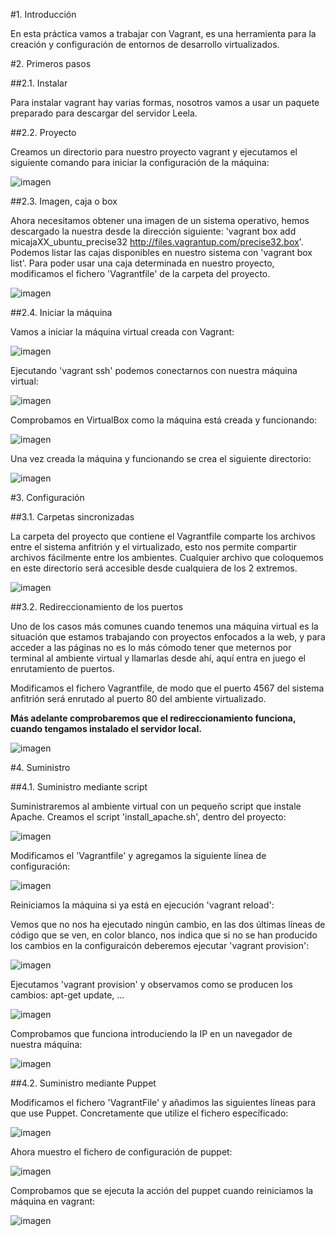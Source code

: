 #1. Introducción

En esta práctica vamos a trabajar con Vagrant, es una herramienta para la creación y configuración de entornos de desarrollo virtualizados.

#2. Primeros pasos

##2.1. Instalar

Para instalar vagrant hay varias formas, nosotros vamos a usar un paquete preparado para descargar del servidor Leela.

##2.2. Proyecto

Creamos un directorio para nuestro proyecto vagrant y ejecutamos el siguiente comando para iniciar la configuración de la máquina:

![imagen](images/1.png)

##2.3. Imagen, caja o box

Ahora necesitamos obtener una imagen de un sistema operativo, hemos descargado la nuestra desde la dirección siguiente: 'vagrant box add micajaXX_ubuntu_precise32 http://files.vagrantup.com/precise32.box'.
Podemos listar las cajas disponibles en nuestro sistema con 'vagrant box list'. Para poder usar una caja determinada en nuestro proyecto, modificamos el fichero 'Vagrantfile' de la carpeta del proyecto.

![imagen](images/2.png)

##2.4. Iniciar la máquina

Vamos a iniciar la máquina virtual creada con Vagrant:

![imagen](images/3.png)

Ejecutando 'vagrant ssh' podemos conectarnos con nuestra máquina virtual:

![imagen](images/4.png)

Comprobamos en VirtualBox como la máquina está creada y funcionando:

![imagen](images/5.png)

Una vez creada la máquina y funcionando se crea el siguiente directorio:

![imagen](images/6.png)

#3. Configuración

##3.1. Carpetas sincronizadas

La carpeta del proyecto que contiene el Vagrantfile comparte los archivos entre el sistema anfitrión y el virtualizado, esto nos permite compartir archivos fácilmente entre los ambientes. Cualquier archivo que coloquemos en este directorio será accesible desde cualquiera de los 2 extremos.

![imagen](images/66.png)

##3.2. Redireccionamiento de los puertos

Uno de los casos más comunes cuando tenemos una máquina virtual es la situación que estamos trabajando con proyectos enfocados a la web, y para acceder a las páginas no es lo más cómodo tener que meternos por terminal al ambiente virtual y llamarlas desde ahí, aquí entra en juego el enrutamiento de puertos.

Modificamos el fichero Vagrantfile, de modo que el puerto 4567 del sistema anfitrión será enrutado al puerto 80 del ambiente virtualizado.

**Más adelante comprobaremos que el redireccionamiento funciona, cuando tengamos instalado el servidor local.**

![imagen](images/7.png)

#4. Suministro
 
##4.1. Suministro mediante script

Suministraremos al ambiente virtual con un pequeño script que instale Apache. Creamos el script 'install_apache.sh', dentro del proyecto:

![imagen](images/8.png)

Modificamos el 'Vagrantfile' y agregamos la siguiente línea de configuración:

![imagen](images/9.png)

Reiniciamos la máquina si ya está en ejecución 'vagrant reload':

Vemos que no nos ha ejecutado ningún cambio, en las dos últimas líneas de código que se ven, en color blanco, nos indica que si no se han producido los cambios en la configuraicón deberemos ejecutar 'vagrant provision':

![imagen](images/10.png)

Ejecutamos 'vagrant provision' y observamos como se producen los cambios: apt-get update, ...

![imagen](images/11.png)

Comprobamos que funciona introduciendo la IP en un navegador de nuestra máquina:

![imagen](images/12.png)

##4.2. Suministro mediante Puppet

Modificamos el fichero 'VagrantFile' y añadimos las siguientes líneas para que use Puppet. Concretamente que utilize el fichero específicado:

![imagen](images/13.png)

Ahora muestro el fichero de configuración de puppet:

![imagen](images/14.png)

Comprobamos que se ejecuta la acción del puppet cuando reiniciamos la máquina en vagrant:

![imagen](images/15.png)




